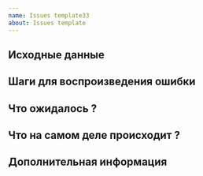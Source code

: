 ```yaml
---
name: Issues template33
about: Issues template
---
```


## Исходные данные

[пример]: <> (Ссылка на на каком странице возникает баг)
[пример]: <> (исходный код)

## Шаги для воспроизведения ошибки

[1]: <> (На странице example.com/form)
[2]: <> (Выбрал input "Phone Number")
[3]: <> (При вводе в input, вводим любые цифры)

[P.S.]: <> (По желанию можно gif вставить)

## Что ожидалось ?

[пример]: <> (При заполнение формы, форма пропустить нас дальше)

## Что на самом деле происходит ?

[пример]: <> (Возникает ошибка, и форма становиться не активным)

## Дополнительная информация